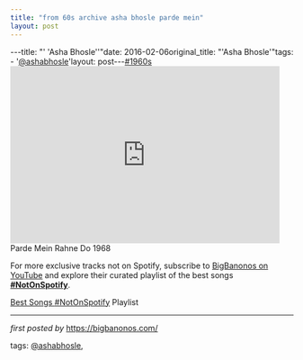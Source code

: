 ```yaml
---
title: "from 60s archive asha bhosle parde mein"
layout: post
---
```

---title: "' 'Asha Bhosle''"date: 2016-02-06original_title: "'Asha Bhosle'"tags:  - '[@ashabhosle](/tags/ashabhosle/)'layout: post---[#1960s](/tags/1960s/) <br /><iframe allowfullscreen="" frameborder="0" height="315" src="https://www.youtube.com/embed/lthlT_CWzmo?list=PLtuNtuTatqI3X01zTqiujiaUhFaK1PjKA" width="95%"></iframe><br />Parde Mein Rahne Do 1968<!--Subscribe and Playlist Links--><div>    <p>For more exclusive tracks not on Spotify, subscribe to <a href="https://www.youtube.com/[@BigBanonos](/tags/BigBanonos/)" target="_blank">BigBanonos on YouTube</a> and explore their curated playlist of the best songs <strong>[#NotOnSpotify](/tags/NotOnSpotify/)</strong>.</p>    <p><a href="https://www.youtube.com/playlist?list=PLtuNtuTatqI0kFahUCbtbfenC_ET5O_tr" target="_blank">Best Songs [#NotOnSpotify](/tags/NotOnSpotify/) Playlist<br /></a></p></div><hr /><p><em>first posted by</em> <a href="https://bigbanonos.com/" rel="noopener" target="_new">https://bigbanonos.com/</a></p><p>tags: [@ashabhosle](/tags/ashabhosle/),</p>